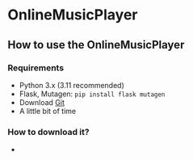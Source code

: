 # OnlineMusicPlayer

## How to use the OnlineMusicPlayer

### Requirements
- Python 3.x (3.11 recommended)
- Flask, Mutagen:
  ```pip install flask mutagen```
- Download [Git](https://git-scm.com/downloads)
- A little bit of time

### How to download it?
- 
